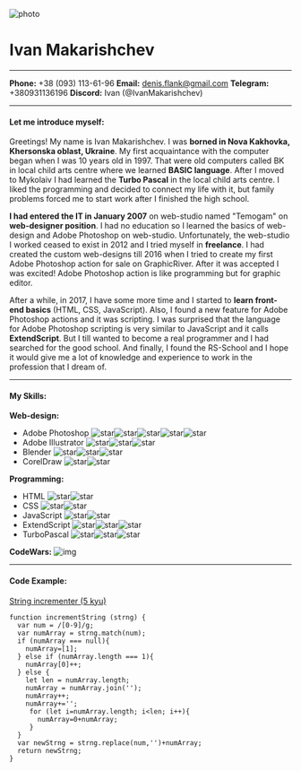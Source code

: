 ![photo](https://i.ibb.co/LdG5mnW/photo.jpg)
# Ivan Makarishchev
***
**Phone:** +38 (093) 113-61-96
**Email:** denis.flank@gmail.com
**Telegram:** +380931136196
**Discord:** Ivan (@IvanMakarishchev)
***
#### Let me introduce myself:
Greetings! My name is Ivan Makarishchev. I was **borned in Nova Kakhovka, Khersonska oblast, Ukraine**. My first acquaintance with the computer began when I was 10 years old in 1997. That were old computers called BK in local child arts centre where we learned **BASIC language**. After I moved to Mykolaiv I had learned the **Turbo Pascal** in the local child arts centre. I liked the programming and decided to connect my life with it, but family problems forced me to start work after I finished the high school.

**I had entered the IT in January 2007** on web-studio named "Temogam" on **web-designer position**. I had no education so I learned the basics of web-design and Adobe Photoshop on web-studio. Unfortunately, the web-studio I worked ceased to exist in 2012 and I tried myself in **freelance**. I had created the custom web-designs till 2016 when I tried to create my first Adobe Photoshop action for sale on GraphicRiver. After it was accepted I was excited! Adobe Photoshop action is like programming but for graphic editor.

After a while, in 2017, I have some more time and I started to **learn front-end basics** (HTML, CSS, JavaScript). Also, I found a new feature for Adobe Photoshop actions and it was scripting. I was surprised that the language for Adobe Photoshop scripting is very similar to JavaScript and it calls **ExtendScript**. But I till wanted to become a real programmer and I had searched for the good school. And finally, I found the RS-School and I hope it would give me a lot of knowledge and experience to work in the profession that I dream of.
***
#### My Skills:
**Web-design:**
- Adobe Photoshop ![star](https://i.ibb.co/8rzrvqn/Star-Gold-icon-icons-com-69141.png)![star](https://i.ibb.co/8rzrvqn/Star-Gold-icon-icons-com-69141.png)![star](https://i.ibb.co/8rzrvqn/Star-Gold-icon-icons-com-69141.png)![star](https://i.ibb.co/8rzrvqn/Star-Gold-icon-icons-com-69141.png)![star](https://i.ibb.co/8rzrvqn/Star-Gold-icon-icons-com-69141.png)
- Adobe Illustrator ![star](https://i.ibb.co/8rzrvqn/Star-Gold-icon-icons-com-69141.png)![star](https://i.ibb.co/8rzrvqn/Star-Gold-icon-icons-com-69141.png)![star](https://i.ibb.co/8rzrvqn/Star-Gold-icon-icons-com-69141.png)
- Blender ![star](https://i.ibb.co/8rzrvqn/Star-Gold-icon-icons-com-69141.png)![star](https://i.ibb.co/8rzrvqn/Star-Gold-icon-icons-com-69141.png)![star](https://i.ibb.co/8rzrvqn/Star-Gold-icon-icons-com-69141.png)
- CorelDraw ![star](https://i.ibb.co/8rzrvqn/Star-Gold-icon-icons-com-69141.png)![star](https://i.ibb.co/8rzrvqn/Star-Gold-icon-icons-com-69141.png)

**Programming:**
- HTML ![star](https://i.ibb.co/8rzrvqn/Star-Gold-icon-icons-com-69141.png)![star](https://i.ibb.co/8rzrvqn/Star-Gold-icon-icons-com-69141.png)
- CSS ![star](https://i.ibb.co/8rzrvqn/Star-Gold-icon-icons-com-69141.png)![star](https://i.ibb.co/8rzrvqn/Star-Gold-icon-icons-com-69141.png)
- JavaScript ![star](https://i.ibb.co/8rzrvqn/Star-Gold-icon-icons-com-69141.png)![star](https://i.ibb.co/8rzrvqn/Star-Gold-icon-icons-com-69141.png)
- ExtendScript ![star](https://i.ibb.co/8rzrvqn/Star-Gold-icon-icons-com-69141.png)![star](https://i.ibb.co/8rzrvqn/Star-Gold-icon-icons-com-69141.png)![star](https://i.ibb.co/8rzrvqn/Star-Gold-icon-icons-com-69141.png)
- TurboPascal ![star](https://i.ibb.co/8rzrvqn/Star-Gold-icon-icons-com-69141.png)![star](https://i.ibb.co/8rzrvqn/Star-Gold-icon-icons-com-69141.png)![star](https://i.ibb.co/8rzrvqn/Star-Gold-icon-icons-com-69141.png)

**CodeWars:**
![img](https://www.codewars.com/users/IvanMakarishchev/badges/small)
***
#### Code Example:
[String incrementer (5 kyu)](https://www.codewars.com/kata/54a91a4883a7de5d7800009c)
```
function incrementString (strng) {
  var num = /[0-9]/g;
  var numArray = strng.match(num);
  if (numArray === null){
    numArray=[1];
  } else if (numArray.length === 1){
    numArray[0]++;
  } else {
    let len = numArray.length;
    numArray = numArray.join('');
    numArray++;
    numArray+='';
     for (let i=numArray.length; i<len; i++){
       numArray=0+numArray;
     }
  }
  var newStrng = strng.replace(num,'')+numArray;
  return newStrng;
}
```